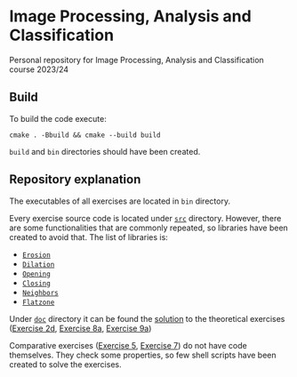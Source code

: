 # Image Processing, Analysis and Classification

Personal repository for Image Processing, Analysis and Classification course 2023/24

## Build

To build the code execute:

```{shell}
cmake . -Bbuild && cmake --build build
```

`build` and `bin` directories should have been created.

## Repository explanation

The executables of all exercises are located in `bin` directory.

Every exercise source code is located under [`src`](src) directory. However,
there are some functionalities that are commonly repeated, so libraries have
been created to avoid that. The list of libraries is:

- [`Erosion`](lib/Erosion)
- [`Dilation`](lib/Dilation)
- [`Opening`](lib/Opening)
- [`Closing`](lib/Closing)
- [`Neighbors`](lib/Neighbors)
- [`Flatzone`](lib/Flatzone)

Under [`doc`](doc) directory it can be found the [solution](doc/Theoretical_exercises.pdf) to the theoretical
exercises ([Exercise 2d](src/exercise2/Exercises_02d_1.pdf), [Exercise 8a](src/exercise8/Exercises_08a_1.pdf), [Exercise 9a](src/exercise9/Exercises_09a_1.pdf))

Comparative exercises ([Exercise 5](src/exercise5), [Exercise 7](src/exercise7)) do not have code themselves. They check
some properties, so few shell scripts have been created to solve the exercises.
